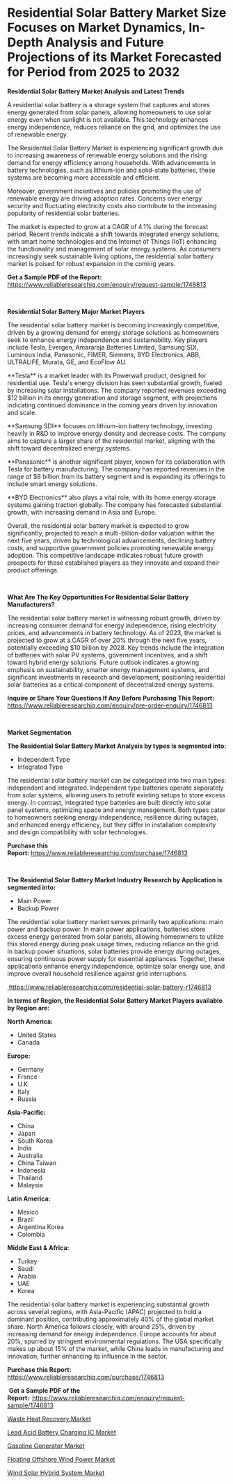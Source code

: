<p><h1>Residential Solar Battery Market Size Focuses on Market Dynamics, In-Depth Analysis and Future Projections of its Market Forecasted for Period from 2025 to 2032</h1></p><p><strong>Residential Solar Battery Market Analysis and Latest Trends</strong></p>
<p><p>A residential solar battery is a storage system that captures and stores energy generated from solar panels, allowing homeowners to use solar energy even when sunlight is not available. This technology enhances energy independence, reduces reliance on the grid, and optimizes the use of renewable energy. </p><p>The Residential Solar Battery Market is experiencing significant growth due to increasing awareness of renewable energy solutions and the rising demand for energy efficiency among households. With advancements in battery technologies, such as lithium-ion and solid-state batteries, these systems are becoming more accessible and efficient. </p><p>Moreover, government incentives and policies promoting the use of renewable energy are driving adoption rates. Concerns over energy security and fluctuating electricity costs also contribute to the increasing popularity of residential solar batteries. </p><p>The market is expected to grow at a CAGR of 4.1% during the forecast period. Recent trends indicate a shift towards integrated energy solutions, with smart home technologies and the Internet of Things (IoT) enhancing the functionality and management of solar energy systems. As consumers increasingly seek sustainable living options, the residential solar battery market is poised for robust expansion in the coming years.</p></p>
<p><strong>Get a Sample PDF of the Report:&nbsp;</strong> <a href="https://www.reliableresearchiq.com/enquiry/request-sample/1746813?utm_campaign=904&utm_medium=2&utm_source=Github&utm_content=ia&utm_term=13022025&utm_id=residential-solar-battery">https://www.reliableresearchiq.com/enquiry/request-sample/1746813</a></p>
<p>&nbsp;</p>
<p><strong>Residential Solar Battery Major Market Players</strong></p>
<p><p>The residential solar battery market is becoming increasingly competitive, driven by a growing demand for energy storage solutions as homeowners seek to enhance energy independence and sustainability. Key players include Tesla, Evergen, Amararaja Batteries Limited, Samsung SDI, Luminous India, Panasonic, FIMER, Siemens, BYD Electronics, ABB, ULTRALIFE, Murata, GE, and EcoFlow AU.</p><p>**Tesla** is a market leader with its Powerwall product, designed for residential use. Tesla's energy division has seen substantial growth, fueled by increasing solar installations. The company reported revenues exceeding $12 billion in its energy generation and storage segment, with projections indicating continued dominance in the coming years driven by innovation and scale.</p><p>**Samsung SDI** focuses on lithium-ion battery technology, investing heavily in R&D to improve energy density and decrease costs. The company aims to capture a larger share of the residential market, aligning with the shift toward decentralized energy systems.</p><p>**Panasonic** is another significant player, known for its collaboration with Tesla for battery manufacturing. The company has reported revenues in the range of $8 billion from its battery segment and is expanding its offerings to include smart energy solutions.</p><p>**BYD Electronics** also plays a vital role, with its home energy storage systems gaining traction globally. The company has forecasted substantial growth, with increasing demand in Asia and Europe.</p><p>Overall, the residential solar battery market is expected to grow significantly, projected to reach a multi-billion-dollar valuation within the next five years, driven by technological advancements, declining battery costs, and supportive government policies promoting renewable energy adoption. This competitive landscape indicates robust future growth prospects for these established players as they innovate and expand their product offerings.</p></p>
<p>&nbsp;</p>
<p><strong>What Are The Key Opportunities For Residential Solar Battery Manufacturers?</strong></p>
<p><p>The residential solar battery market is witnessing robust growth, driven by increasing consumer demand for energy independence, rising electricity prices, and advancements in battery technology. As of 2023, the market is projected to grow at a CAGR of over 20% through the next five years, potentially exceeding $10 billion by 2028. Key trends include the integration of batteries with solar PV systems, government incentives, and a shift toward hybrid energy solutions. Future outlook indicates a growing emphasis on sustainability, smarter energy management systems, and significant investments in research and development, positioning residential solar batteries as a critical component of decentralized energy systems.</p></p>
<p><strong>Inquire or Share Your Questions If Any Before Purchasing This Report:</strong> <a href="https://www.reliableresearchiq.com/enquiry/pre-order-enquiry/1746813?utm_campaign=904&utm_medium=2&utm_source=Github&utm_content=ia&utm_term=13022025&utm_id=residential-solar-battery">https://www.reliableresearchiq.com/enquiry/pre-order-enquiry/1746813</a></p>
<p>&nbsp;</p>
<p><strong>Market Segmentation</strong></p>
<p><strong>The Residential Solar Battery Market Analysis by types is segmented into:</strong></p>
<p><ul><li>Independent Type</li><li>Integrated Type</li></ul></p>
<p><p>The residential solar battery market can be categorized into two main types: independent and integrated. Independent type batteries operate separately from solar systems, allowing users to retrofit existing setups to store excess energy. In contrast, integrated type batteries are built directly into solar panel systems, optimizing space and energy management. Both types cater to homeowners seeking energy independence, resilience during outages, and enhanced energy efficiency, but they differ in installation complexity and design compatibility with solar technologies.</p></p>
<p><strong>Purchase this Report:&nbsp;</strong><a href="https://www.reliableresearchiq.com/purchase/1746813?utm_campaign=904&utm_medium=2&utm_source=Github&utm_content=ia&utm_term=13022025&utm_id=residential-solar-battery">https://www.reliableresearchiq.com/purchase/1746813</a></p>
<p>&nbsp;</p>
<p><strong>The Residential Solar Battery Market Industry Research by Application is segmented into:</strong></p>
<p><ul><li>Main Power</li><li>Backup Power</li></ul></p>
<p><p>The residential solar battery market serves primarily two applications: main power and backup power. In main power applications, batteries store excess energy generated from solar panels, allowing homeowners to utilize this stored energy during peak usage times, reducing reliance on the grid. In backup power situations, solar batteries provide energy during outages, ensuring continuous power supply for essential appliances. Together, these applications enhance energy independence, optimize solar energy use, and improve overall household resilience against grid interruptions.</p></p>
<p><a href="https://www.reliableresearchiq.com/residential-solar-battery-r1746813?utm_campaign=904&utm_medium=2&utm_source=Github&utm_content=ia&utm_term=13022025&utm_id=residential-solar-battery">&nbsp;https://www.reliableresearchiq.com/residential-solar-battery-r1746813</a></p>
<p><strong>In terms of Region, the Residential Solar Battery Market Players available by Region are:</strong></p>
<p>
    <p> <strong> North America: </strong>
        <ul>
            <li>United States</li>
            <li>Canada</li>
        </ul>
        </p> 
    <p> <strong> Europe: </strong>
        <ul>
            <li>Germany</li>
            <li>France</li>
            <li>U.K.</li>
            <li>Italy</li>
            <li>Russia</li>
        </ul>
        </p> 
    <p> <strong> Asia-Pacific: </strong>
        <ul>
            <li>China</li>
            <li>Japan</li>
            <li>South Korea</li>
            <li>India</li>
            <li>Australia</li>
            <li>China Taiwan</li>
            <li>Indonesia</li>
            <li>Thailand</li>
            <li>Malaysia</li>
        </ul>
        </p> 
    <p> <strong> Latin America: </strong>
        <ul>
            <li>Mexico</li>
            <li>Brazil</li>
            <li>Argentina Korea</li>
            <li>Colombia</li>
        </ul>
        </p> 
    <p> <strong> Middle East & Africa: </strong>
        <ul>
            <li>Turkey</li>
            <li>Saudi</li>
            <li>Arabia</li>
            <li>UAE</li>
            <li>Korea</li>
        </ul>
    </p>
    </p>
<p><p>The residential solar battery market is experiencing substantial growth across several regions, with Asia-Pacific (APAC) projected to hold a dominant position, contributing approximately 40% of the global market share. North America follows closely, with around 25%, driven by increasing demand for energy independence. Europe accounts for about 20%, spurred by stringent environmental regulations. The USA specifically makes up about 15% of the market, while China leads in manufacturing and innovation, further enhancing its influence in the sector.</p></p>
<p><strong>Purchase this Report: </strong><a href="https://www.reliableresearchiq.com/purchase/1746813?utm_campaign=904&utm_medium=2&utm_source=Github&utm_content=ia&utm_term=13022025&utm_id=residential-solar-battery">https://www.reliableresearchiq.com/purchase/1746813</a></p>
<p>&nbsp;<strong>Get a Sample PDF of the Report:&nbsp;&nbsp;</strong><a href="https://www.reliableresearchiq.com/enquiry/request-sample/1746813?utm_campaign=904&utm_medium=2&utm_source=Github&utm_content=ia&utm_term=13022025&utm_id=residential-solar-battery">https://www.reliableresearchiq.com/enquiry/request-sample/1746813</a></p>
<p><strong></strong></p>
<p><p><a href="https://github.com/sponsumelo/Market-Research-Report-List-1/blob/main/waste-heat-recovery-market.md?utm_campaign=904&utm_medium=2&utm_source=Github&utm_content=ia&utm_term=13022025&utm_id=residential-solar-battery">Waste Heat Recovery Market</a></p><p><a href="https://github.com/nkbaroga/Market-Research-Report-List-1/blob/main/lead-acid-battery-charging-ic-market.md?utm_campaign=904&utm_medium=2&utm_source=Github&utm_content=ia&utm_term=13022025&utm_id=residential-solar-battery">Lead Acid Battery Charging IC Market</a></p><p><a href="https://github.com/ritooesiaba/Market-Research-Report-List-1/blob/main/gasoline-generator-market.md?utm_campaign=904&utm_medium=2&utm_source=Github&utm_content=ia&utm_term=13022025&utm_id=residential-solar-battery">Gasoline Generator Market</a></p><p><a href="https://github.com/sawrovpipolo/Market-Research-Report-List-1/blob/main/floating-offshore-wind-power-market.md?utm_campaign=904&utm_medium=2&utm_source=Github&utm_content=ia&utm_term=13022025&utm_id=residential-solar-battery">Floating Offshore Wind Power Market</a></p><p><a href="https://github.com/elvutedipela/Market-Research-Report-List-1/blob/main/wind-solar-hybrid-system-market.md?utm_campaign=904&utm_medium=2&utm_source=Github&utm_content=ia&utm_term=13022025&utm_id=residential-solar-battery">Wind Solar Hybrid System Market</a></p></p>